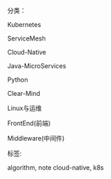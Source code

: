 
分类：

Kubernetes

ServiceMesh

Cloud-Native

Java-MicroServices

Python

Clear-Mind

Linux与运维

FrontEnd(前端)

Middleware(中间件)

标签:

algorithm, note
cloud-native, k8s